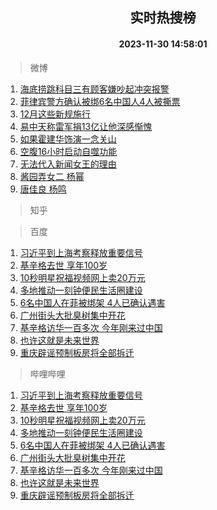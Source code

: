 <div align="center"><h2>实时热搜榜</h2><h4>2023-11-30 14:58:01</h4></div>

> 微博  

1. [海底捞跳科目三有顾客嫌吵起冲突报警](https://s.weibo.com/weibo?q=%23%E6%B5%B7%E5%BA%95%E6%8D%9E%E8%B7%B3%E7%A7%91%E7%9B%AE%E4%B8%89%E6%9C%89%E9%A1%BE%E5%AE%A2%E5%AB%8C%E5%90%B5%E8%B5%B7%E5%86%B2%E7%AA%81%E6%8A%A5%E8%AD%A6%23&t=31&band_rank=1&Refer=top)<br />
2. [菲律宾警方确认被绑6名中国人4人被撕票](https://s.weibo.com/weibo?q=%23%E8%8F%B2%E5%BE%8B%E5%AE%BE%E8%AD%A6%E6%96%B9%E7%A1%AE%E8%AE%A4%E8%A2%AB%E7%BB%916%E5%90%8D%E4%B8%AD%E5%9B%BD%E4%BA%BA4%E4%BA%BA%E8%A2%AB%E6%92%95%E7%A5%A8%23&t=31&band_rank=2&Refer=top)<br />
3. [12月这些新规施行](https://s.weibo.com/weibo?q=%2312%E6%9C%88%E8%BF%99%E4%BA%9B%E6%96%B0%E8%A7%84%E6%96%BD%E8%A1%8C%23&t=31&band_rank=3&Refer=top)<br />
4. [易中天称雷军捐13亿让他深感惭愧](https://s.weibo.com/weibo?q=%23%E6%98%93%E4%B8%AD%E5%A4%A9%E7%A7%B0%E9%9B%B7%E5%86%9B%E6%8D%9013%E4%BA%BF%E8%AE%A9%E4%BB%96%E6%B7%B1%E6%84%9F%E6%83%AD%E6%84%A7%23&t=31&band_rank=4&Refer=top)<br />
5. [如果霍建华饰演一念关山](https://s.weibo.com/weibo?q=%E5%A6%82%E6%9E%9C%E9%9C%8D%E5%BB%BA%E5%8D%8E%E9%A5%B0%E6%BC%94%E4%B8%80%E5%BF%B5%E5%85%B3%E5%B1%B1&t=31&band_rank=5&Refer=top)<br />
6. [空腹16小时启动自噬功能](https://s.weibo.com/weibo?q=%E7%A9%BA%E8%85%B916%E5%B0%8F%E6%97%B6%E5%90%AF%E5%8A%A8%E8%87%AA%E5%99%AC%E5%8A%9F%E8%83%BD&t=31&band_rank=6&Refer=top)<br />
7. [无法代入新闻女王的理由](https://s.weibo.com/weibo?q=%E6%97%A0%E6%B3%95%E4%BB%A3%E5%85%A5%E6%96%B0%E9%97%BB%E5%A5%B3%E7%8E%8B%E7%9A%84%E7%90%86%E7%94%B1&t=31&band_rank=7&Refer=top)<br />
8. [酱园弄女二 杨幂](https://s.weibo.com/weibo?q=%E9%85%B1%E5%9B%AD%E5%BC%84%E5%A5%B3%E4%BA%8C%20%E6%9D%A8%E5%B9%82&t=31&band_rank=8&Refer=top)<br />
9. [唐佳良 杨鸣](https://s.weibo.com/weibo?q=%E5%94%90%E4%BD%B3%E8%89%AF%20%E6%9D%A8%E9%B8%A3&t=31&band_rank=9&Refer=top)<br />

> 知乎  


> 百度  

1. [习近平到上海考察释放重要信号](https://www.baidu.com/s?wd=%E4%B9%A0%E8%BF%91%E5%B9%B3%E5%88%B0%E4%B8%8A%E6%B5%B7%E8%80%83%E5%AF%9F%E9%87%8A%E6%94%BE%E9%87%8D%E8%A6%81%E4%BF%A1%E5%8F%B7&sa=fyb_news&rsv_dl=fyb_news)<br />
2. [基辛格去世 享年100岁](https://www.baidu.com/s?wd=%E5%9F%BA%E8%BE%9B%E6%A0%BC%E5%8E%BB%E4%B8%96+%E4%BA%AB%E5%B9%B4100%E5%B2%81&sa=fyb_news&rsv_dl=fyb_news)<br />
3. [10秒明星祝福视频网上卖20万元](https://www.baidu.com/s?wd=10%E7%A7%92%E6%98%8E%E6%98%9F%E7%A5%9D%E7%A6%8F%E8%A7%86%E9%A2%91%E7%BD%91%E4%B8%8A%E5%8D%9620%E4%B8%87%E5%85%83&sa=fyb_news&rsv_dl=fyb_news)<br />
4. [多地推动一刻钟便民生活圈建设](https://www.baidu.com/s?wd=%E5%A4%9A%E5%9C%B0%E6%8E%A8%E5%8A%A8%E4%B8%80%E5%88%BB%E9%92%9F%E4%BE%BF%E6%B0%91%E7%94%9F%E6%B4%BB%E5%9C%88%E5%BB%BA%E8%AE%BE&sa=fyb_news&rsv_dl=fyb_news)<br />
5. [6名中国人在菲被绑架 4人已确认遇害](https://www.baidu.com/s?wd=6%E5%90%8D%E4%B8%AD%E5%9B%BD%E4%BA%BA%E5%9C%A8%E8%8F%B2%E8%A2%AB%E7%BB%91%E6%9E%B6+4%E4%BA%BA%E5%B7%B2%E7%A1%AE%E8%AE%A4%E9%81%87%E5%AE%B3&sa=fyb_news&rsv_dl=fyb_news)<br />
6. [广州街头大批臭树集中开花](https://www.baidu.com/s?wd=%E5%B9%BF%E5%B7%9E%E8%A1%97%E5%A4%B4%E5%A4%A7%E6%89%B9%E8%87%AD%E6%A0%91%E9%9B%86%E4%B8%AD%E5%BC%80%E8%8A%B1&sa=fyb_news&rsv_dl=fyb_news)<br />
7. [基辛格访华一百多次 今年刚来过中国](https://www.baidu.com/s?wd=%E5%9F%BA%E8%BE%9B%E6%A0%BC%E8%AE%BF%E5%8D%8E%E4%B8%80%E7%99%BE%E5%A4%9A%E6%AC%A1+%E4%BB%8A%E5%B9%B4%E5%88%9A%E6%9D%A5%E8%BF%87%E4%B8%AD%E5%9B%BD&sa=fyb_news&rsv_dl=fyb_news)<br />
8. [也许这就是未来世界](https://www.baidu.com/s?wd=%E4%B9%9F%E8%AE%B8%E8%BF%99%E5%B0%B1%E6%98%AF%E6%9C%AA%E6%9D%A5%E4%B8%96%E7%95%8C&sa=fyb_news&rsv_dl=fyb_news)<br />
9. [重庆辟谣预制板房将全部拆迁](https://www.baidu.com/s?wd=%E9%87%8D%E5%BA%86%E8%BE%9F%E8%B0%A3%E9%A2%84%E5%88%B6%E6%9D%BF%E6%88%BF%E5%B0%86%E5%85%A8%E9%83%A8%E6%8B%86%E8%BF%81&sa=fyb_news&rsv_dl=fyb_news)<br />

> 哔哩哔哩  

1. [习近平到上海考察释放重要信号](https://www.baidu.com/s?wd=%E4%B9%A0%E8%BF%91%E5%B9%B3%E5%88%B0%E4%B8%8A%E6%B5%B7%E8%80%83%E5%AF%9F%E9%87%8A%E6%94%BE%E9%87%8D%E8%A6%81%E4%BF%A1%E5%8F%B7&sa=fyb_news&rsv_dl=fyb_news)<br />
2. [基辛格去世 享年100岁](https://www.baidu.com/s?wd=%E5%9F%BA%E8%BE%9B%E6%A0%BC%E5%8E%BB%E4%B8%96+%E4%BA%AB%E5%B9%B4100%E5%B2%81&sa=fyb_news&rsv_dl=fyb_news)<br />
3. [10秒明星祝福视频网上卖20万元](https://www.baidu.com/s?wd=10%E7%A7%92%E6%98%8E%E6%98%9F%E7%A5%9D%E7%A6%8F%E8%A7%86%E9%A2%91%E7%BD%91%E4%B8%8A%E5%8D%9620%E4%B8%87%E5%85%83&sa=fyb_news&rsv_dl=fyb_news)<br />
4. [多地推动一刻钟便民生活圈建设](https://www.baidu.com/s?wd=%E5%A4%9A%E5%9C%B0%E6%8E%A8%E5%8A%A8%E4%B8%80%E5%88%BB%E9%92%9F%E4%BE%BF%E6%B0%91%E7%94%9F%E6%B4%BB%E5%9C%88%E5%BB%BA%E8%AE%BE&sa=fyb_news&rsv_dl=fyb_news)<br />
5. [6名中国人在菲被绑架 4人已确认遇害](https://www.baidu.com/s?wd=6%E5%90%8D%E4%B8%AD%E5%9B%BD%E4%BA%BA%E5%9C%A8%E8%8F%B2%E8%A2%AB%E7%BB%91%E6%9E%B6+4%E4%BA%BA%E5%B7%B2%E7%A1%AE%E8%AE%A4%E9%81%87%E5%AE%B3&sa=fyb_news&rsv_dl=fyb_news)<br />
6. [广州街头大批臭树集中开花](https://www.baidu.com/s?wd=%E5%B9%BF%E5%B7%9E%E8%A1%97%E5%A4%B4%E5%A4%A7%E6%89%B9%E8%87%AD%E6%A0%91%E9%9B%86%E4%B8%AD%E5%BC%80%E8%8A%B1&sa=fyb_news&rsv_dl=fyb_news)<br />
7. [基辛格访华一百多次 今年刚来过中国](https://www.baidu.com/s?wd=%E5%9F%BA%E8%BE%9B%E6%A0%BC%E8%AE%BF%E5%8D%8E%E4%B8%80%E7%99%BE%E5%A4%9A%E6%AC%A1+%E4%BB%8A%E5%B9%B4%E5%88%9A%E6%9D%A5%E8%BF%87%E4%B8%AD%E5%9B%BD&sa=fyb_news&rsv_dl=fyb_news)<br />
8. [也许这就是未来世界](https://www.baidu.com/s?wd=%E4%B9%9F%E8%AE%B8%E8%BF%99%E5%B0%B1%E6%98%AF%E6%9C%AA%E6%9D%A5%E4%B8%96%E7%95%8C&sa=fyb_news&rsv_dl=fyb_news)<br />
9. [重庆辟谣预制板房将全部拆迁](https://www.baidu.com/s?wd=%E9%87%8D%E5%BA%86%E8%BE%9F%E8%B0%A3%E9%A2%84%E5%88%B6%E6%9D%BF%E6%88%BF%E5%B0%86%E5%85%A8%E9%83%A8%E6%8B%86%E8%BF%81&sa=fyb_news&rsv_dl=fyb_news)<br />
